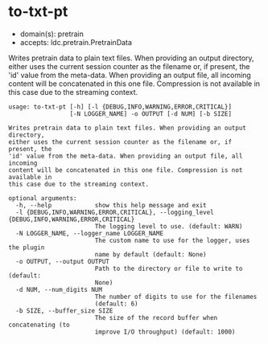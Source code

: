 # to-txt-pt

* domain(s): pretrain
* accepts: ldc.pretrain.PretrainData

Writes pretrain data to plain text files.
When providing an output directory, either uses the current session counter as the filename or, if present, the 'id' value from the meta-data.
When providing an output file, all incoming content will be concatenated in this one file. Compression is not available in this case due to the streaming context.

```
usage: to-txt-pt [-h] [-l {DEBUG,INFO,WARNING,ERROR,CRITICAL}]
                 [-N LOGGER_NAME] -o OUTPUT [-d NUM] [-b SIZE]

Writes pretrain data to plain text files. When providing an output directory,
either uses the current session counter as the filename or, if present, the
'id' value from the meta-data. When providing an output file, all incoming
content will be concatenated in this one file. Compression is not available in
this case due to the streaming context.

optional arguments:
  -h, --help            show this help message and exit
  -l {DEBUG,INFO,WARNING,ERROR,CRITICAL}, --logging_level {DEBUG,INFO,WARNING,ERROR,CRITICAL}
                        The logging level to use. (default: WARN)
  -N LOGGER_NAME, --logger_name LOGGER_NAME
                        The custom name to use for the logger, uses the plugin
                        name by default (default: None)
  -o OUTPUT, --output OUTPUT
                        Path to the directory or file to write to (default:
                        None)
  -d NUM, --num_digits NUM
                        The number of digits to use for the filenames
                        (default: 6)
  -b SIZE, --buffer_size SIZE
                        The size of the record buffer when concatenating (to
                        improve I/O throughput) (default: 1000)
```
